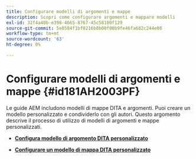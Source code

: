 ```yaml
---
title: Configurare modelli di argomenti e mappe
description: Scopri come configurare argomenti e mappare modelli
exl-id: 32f4a40b-e398-4665-8767-45c58100f129
source-git-commit: 5e0584f1bf0216b8b00f00b9fe46fa682c244e08
workflow-type: tm+mt
source-wordcount: '63'
ht-degree: 0%

---
```


# Configurare modelli di argomenti e mappe {#id181AH2003PF}

Le guide AEM includono modelli di mappe DITA e argomenti. Puoi creare un modello personalizzato e condividerlo con gli autori. Questo argomento descrive il processo di utilizzo di modelli di argomenti e mappe personalizzati.

- **[Configura modello di argomento DITA personalizzato](conf-template-tags-custom-dita-topic-template.md)**

- **[Configurare un modello di mappa DITA personalizzato](conf-template-tags-custom-dita-map-templates.md)**
